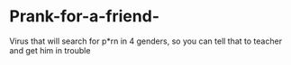 # Prank-for-a-friend-
Virus that will search for p*rn in 4 genders, so you can tell that to teacher and get him in trouble
